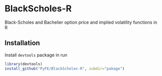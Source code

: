 # BlackScholes-R
Black-Scholes and Bachelier option price and implied volatility functions in R

## Installation
Install `devtools` package in run
```R
library(devtools)
install_github("PyFE/BlackScholes-R", subdir="pakage")
```
